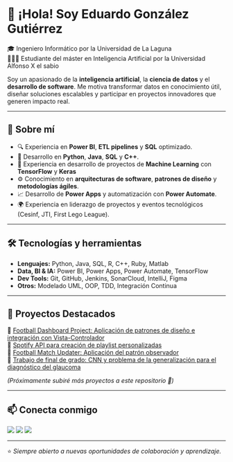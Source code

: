 # 👋 ¡Hola! Soy Eduardo González Gutiérrez  

🎓 Ingeniero Informático por la Universidad de La Laguna<br>👨🏻‍💻 Estudiante del máster en Inteligencia Artificial por la Universidad Alfonso X el sabio

Soy un apasionado de la **inteligencia artificial**, la **ciencia de datos** y el **desarrollo de software**. Me motiva transformar datos en conocimiento útil, diseñar soluciones escalables y participar en proyectos innovadores que generen impacto real.  

---

## 🚀 Sobre mí  
- 🔍 Experiencia en **Power BI**, **ETL pipelines** y **SQL** optimizado.  
- 🐍 Desarrollo en **Python**, **Java**, **SQL** y **C++**.
- 🧠 Experiencia en desarrollo de proyectos de **Machine Learning** con **TensorFlow** y **Keras**
- ⚙️ Conocimiento en **arquitecturas de software**, **patrones de diseño** y **metodologías ágiles**.  
- 📈 Desarrollo de **Power Apps** y automatización con **Power Automate**.  
- 🌍 Experiencia en liderazgo de proyectos y eventos tecnológicos (Cesinf, JTI, First Lego League).  

---

## 🛠️ Tecnologías y herramientas  
- **Lenguajes:** Python, Java, SQL, R, C++, Ruby, Matlab  
- **Data, BI & IA:** Power BI, Power Apps, Power Automate, TensorFlow  
- **Dev Tools:** Git, GitHub, Jenkins, SonarCloud, IntelliJ, Figma  
- **Otros:** Modelado UML, OOP, TDD, Integración Continua  

---

## 📂 Proyectos Destacados  
🔹 [Football Dashboard Project: Aplicación de patrones de diseño e integración con Vista-Controlador](https://github.com/eduglez03/Football-Dashboard-Project.git)  
🔹 [Spotify API para creación de playlist personalizadas](https://github.com/eduglez03/SpotifyAPI.git)<br>
🔹 [Football Match Updater: Aplicación del patrón observador](https://github.com/eduglez03/FootballMatchUpdater.git)  
🔹 [Trabajo de final de grado: CNN y problema de la generalización para el diagnóstico del glaucoma](https://github.com/eduglez03/Final-Degree-Project.git)  

*(Próximamente subiré más proyectos a este repositorio 🚀)*  

---

## 📫 Conecta conmigo  
<p align="left">
  <a href="mailto:eglezgut24@gmail.com"><img src="https://img.shields.io/badge/Gmail-D14836?style=for-the-badge&logo=gmail&logoColor=white" /></a>
  <a href="https://www.linkedin.com/in/eduardo-gonz%C3%A1lez-guti%C3%A9rrez/" target="_blank"><img src="https://img.shields.io/badge/LinkedIn-0077B5?style=for-the-badge&logo=linkedin&logoColor=white" /></a>
  <a href="https://github.com/eduglez03" target="_blank"><img src="https://img.shields.io/badge/GitHub-100000?style=for-the-badge&logo=github&logoColor=white" /></a>
</p>  


---

⭐️ *Siempre abierto a nuevas oportunidades de colaboración y aprendizaje.*  

